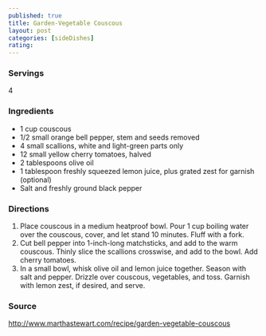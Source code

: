 ```yaml
---
published: true
title: Garden-Vegetable Couscous
layout: post
categories: [sideDishes]
rating: 
---
```

### Servings
4

### Ingredients
- 1 cup couscous
- 1/2 small orange bell pepper, stem and seeds removed
- 4 small scallions, white and light-green parts only
- 12 small yellow cherry tomatoes, halved
- 2 tablespoons olive oil
- 1 tablespoon freshly squeezed lemon juice, plus grated zest for garnish (optional)
- Salt and freshly ground black pepper


### Directions
1. Place couscous in a medium heatproof bowl. Pour 1 cup boiling water over the couscous, cover, and let stand 10 minutes. Fluff with a fork.
2. Cut bell pepper into 1-inch-long matchsticks, and add to the warm couscous. Thinly slice the scallions crosswise, and add to the bowl. Add cherry tomatoes.
3. In a small bowl, whisk olive oil and lemon juice together. Season with salt and pepper. Drizzle over couscous, vegetables, and toss. Garnish with lemon zest, if desired, and serve.

### Source
<a href="http://www.marthastewart.com/recipe/garden-vegetable-couscous" target="new">http://www.marthastewart.com/recipe/garden-vegetable-couscous</a>
